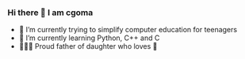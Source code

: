 ### Hi there 👋 I am cgoma

- 🔭 I’m currently trying to simplify computer education for teenagers
- 🌱 I’m currently learning Python, C++ and C
- 🎈🎈🎈 Proud father of daughter who loves 🎈



<!--
**cgoma/cgoma** is a ✨ _special_ ✨ repository because its `README.md` (this file) appears on your GitHub profile.

Here are some ideas to get you started:

- 🔭 I’m currently working on ...
- 🌱 I’m currently learning ...
- 👯 I’m looking to collaborate on ...
- 🤔 I’m looking for help with ...
- 💬 Ask me about ...
- 📫 How to reach me: ...
- 😄 Pronouns: ...
- ⚡ Fun fact: ...
-->
